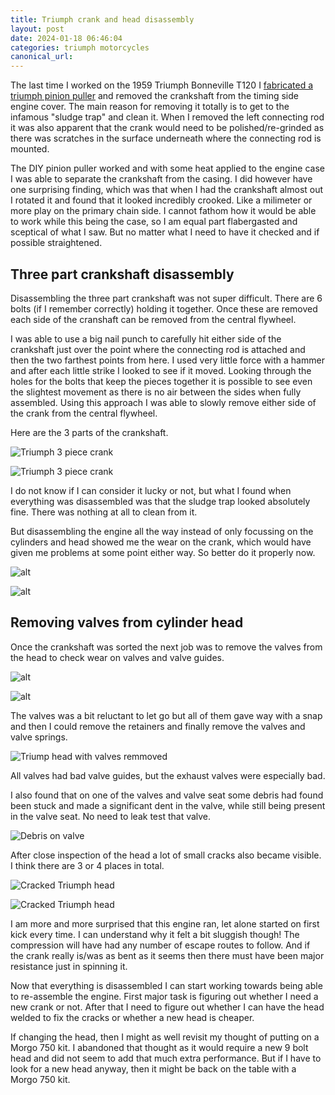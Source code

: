 ```yaml
---
title: Triumph crank and head disassembly
layout: post
date: 2024-01-18 06:46:04
categories: triumph motorcycles
canonical_url:
---
```


The last time I worked on the 1959 Triumph Bonneville T120 I [fabricated a triumph pinion puller](/fabricating-triumph-pinion-puller) and removed the crankshaft from the timing side engine cover. The main reason for removing it totally is to get to the infamous "sludge trap" and clean it. When I removed the left connecting rod it was also apparent that the crank would need to be polished/re-grinded as there was scratches in the surface underneath where the connecting rod is mounted.

The DIY pinion puller worked and with some heat applied to the engine case I was able to separate the crankshaft from the casing. I did however have one surprising finding, which was that when I had the crankshaft almost out I rotated it and found that it looked incredibly crooked. Like a milimeter or more play on the primary chain side. I cannot fathom how it would be able to work while this being the case, so I am equal part flabergasted and sceptical of what I saw. But no matter what I need to have it checked and if possible straightened.

## Three part crankshaft disassembly

Disassembling the three part crankshaft was not super difficult. There are 6 bolts (if I remember correctly) holding it together. Once these are removed each side of the cranshaft can be removed from the central flywheel.

I was able to use a big nail punch to carefully hit either side of the crankshaft just over the point where the connecting rod is attached and then the two farthest points from here. I used very little force with a hammer and after each little strike I looked to see if it moved. Looking through the holes for the bolts that keep the pieces together it is possible to see even the slightest movement as there is no air between the sides when fully assembled. Using this approach I was able to slowly remove either side of the crank from the central flywheel.

Here are the 3 parts of the crankshaft.

![Triumph 3 piece crank](/images/crank-and-head-disassembly/DSCF0047_27mm%20F2%20Ultron,%20Fujifilm%20X-T2,%20Fujifilm%20simulations,%20Motorcycle,%20Tri-X,%20Triumph%20T120,%20Voigtlander.jpg)

![Triumph 3 piece crank](/images/crank-and-head-disassembly/DSCF0048_27mm%20F2%20Ultron,%20Fujifilm%20X-T2,%20Fujifilm%20simulations,%20Motorcycle,%20Tri-X,%20Triumph%20T120,%20Voigtlander.jpg)

I do not know if I can consider it lucky or not, but what I found when everything was disassembled was that the sludge trap looked absolutely fine. There was nothing at all to clean from it. 

But disassembling the engine all the way instead of only focussing on the cylinders and head showed me the wear on the crank, which would have given me problems at some point either way. So better do it properly now.

![alt](/images/crank-and-head-disassembly/DSCF0049_27mm%20F2%20Ultron,%20Fujifilm%20X-T2,%20Fujifilm%20simulations,%20Motorcycle,%20Tri-X,%20Triumph%20T120,%20Voigtlander.jpg)

![alt](/images/crank-and-head-disassembly/DSCF0050_27mm%20F2%20Ultron,%20Fujifilm%20X-T2,%20Fujifilm%20simulations,%20Motorcycle,%20Tri-X,%20Triumph%20T120,%20Voigtlander.jpg)

## Removing valves from cylinder head

Once the crankshaft was sorted the next job was to remove the valves from the head to check wear on valves and valve guides. 

![alt](/images/crank-and-head-disassembly/DSCF0041_27mm%20F2%20Ultron,%20Fujifilm%20X-T2,%20Fujifilm%20simulations,%20Motorcycle,%20Tri-X,%20Triumph%20T120,%20Voigtlander.jpg)

![alt](/images/crank-and-head-disassembly/DSCF0042_27mm%20F2%20Ultron,%20Fujifilm%20X-T2,%20Fujifilm%20simulations,%20Motorcycle,%20Tri-X,%20Triumph%20T120,%20Voigtlander.jpg)

The valves was a bit reluctant to let go but all of them gave way with a snap and then I could remove the retainers and finally remove the valves and valve springs. 

![Triump head with valves remmoved](/images/crank-and-head-disassembly/DSCF0043_27mm%20F2%20Ultron,%20Fujifilm%20X-T2,%20Fujifilm%20simulations,%20Motorcycle,%20Tri-X,%20Triumph%20T120,%20Voigtlander.jpg)

All valves had bad valve guides, but the exhaust valves were especially bad. 

I also found that on one of the valves and valve seat some debris had found been stuck and made a significant dent in the valve, while still being present in the valve seat. No need to leak test that valve.

![Debris on valve](/images/crank-and-head-disassembly/DSCF0044_27mm%20F2%20Ultron,%20Fujifilm%20X-T2,%20Fujifilm%20simulations,%20Motorcycle,%20Tri-X,%20Triumph%20T120,%20Voigtlander.jpg)

After close inspection of the head a lot of small cracks also became visible. I think there are 3 or 4 places in total.

![Cracked Triumph head](/images/crank-and-head-disassembly/DSCF0045_27mm%20F2%20Ultron,%20Fujifilm%20X-T2,%20Fujifilm%20simulations,%20Motorcycle,%20Tri-X,%20Triumph%20T120,%20Voigtlander.jpg)

![Cracked Triumph head](/images/crank-and-head-disassembly/DSCF0046_27mm%20F2%20Ultron,%20Fujifilm%20X-T2,%20Fujifilm%20simulations,%20Motorcycle,%20Tri-X,%20Triumph%20T120,%20Voigtlander.jpg)

I am more and more surprised that this engine ran, let alone started on first kick every time. I can understand why it felt a bit sluggish though! The compression will have had any number of escape routes to follow. And if the crank really is/was as bent as it seems then there must have been major resistance just in spinning it. 

Now that everything is disassembled I can start working towards being able to re-assemble the engine. First major task is figuring out whether I need a new crank or not. After that I need to figure out whether I can have the head welded to fix the cracks or whether a new head is cheaper. 

If changing the head, then I might as well revisit my thought of putting on a Morgo 750 kit. I abandoned that thought as it would require a new 9 bolt head and did not seem to add that much extra performance. But if I have to look for a new head anyway, then it might be back on the table with a Morgo 750 kit.




